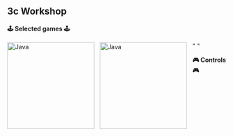 ## 3c Workshop

**🕹️ Selected games 🕹️**
<br/>
<br/>
<img align="left" alt="Java" width="200px" style="padding-right:10px;" src="https://static.wikia.nocookie.net/versus-compendium/images/8/88/Hollow_Knight_Logo.png/revision/latest?cb=20190222170212"> "     "<img align="left" alt="Java" width="200px" style="padding-right:10px;" src="https://cdn.prgloo.com/media/ae9738f2746047cb828c8f644bdc3587.png?width=1200&height=1800">


**🎮 Controls 🎮**

